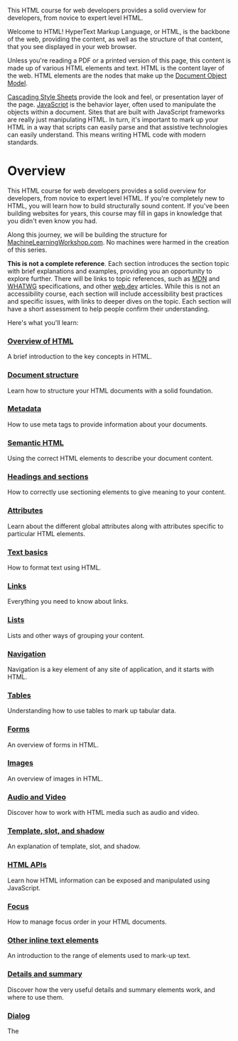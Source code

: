  This HTML course for web developers provides a solid overview for developers, from novice to expert level HTML.

Welcome to HTML! HyperText Markup Language, or HTML, is the backbone of the web, providing the content, as well as the structure of that content, that you see displayed in your web browser.

Unless you're reading a PDF or a printed version of this page, this content is made up of various HTML elements and text. HTML is the content layer of the web. HTML elements are the nodes that make up the [Document Object Model](https://developer.mozilla.org/docs/Web/API/Document_Object_Model).

[Cascading Style Sheets](https://web.dev/learn/css) provide the look and feel, or presentation layer of the page. [JavaScript](https://developer.mozilla.org/docs/Learn/JavaScript) is the behavior layer, often used to manipulate the objects within a document. Sites that are built with JavaScript frameworks are really just manipulating HTML. In turn, it's important to mark up your HTML in a way that scripts can easily parse and that assistive technologies can easily understand. This means writing HTML code with modern standards.

# Overview

This HTML course for web developers provides a solid overview for developers, from novice to expert level HTML. If you're completely new to HTML, you will learn how to build structurally sound content. If you've been building websites for years, this course may fill in gaps in knowledge that you didn't even know you had.

Along this journey, we will be building the structure for [MachineLearningWorkshop.com](https://machinelearningworkshop.com). No machines were harmed in the creation of this series.

**This is not a complete reference**. Each section introduces the section topic with brief explanations and examples, providing you an opportunity to explore further. There will be links to topic references, such as [MDN](https://developer.mozilla.org) and [WHATWG](https://html.spec.whatwg.org/multipage/) specifications, and other [web.dev](https://web.dev/learn) articles. While this is not an accessibility course, each section will include accessibility best practices and specific issues, with links to deeper dives on the topic. Each section will have a short assessment to help people confirm their understanding.

Here's what you'll learn:

### [Overview of HTML](https://web.dev/learn/html/overview)

A brief introduction to the key concepts in HTML.

### [Document structure](https://web.dev/learn/html/document-structure)

Learn how to structure your HTML documents with a solid foundation.

### [Metadata](https://web.dev/learn/html/metadata)

How to use meta tags to provide information about your documents.

### [Semantic HTML](https://web.dev/learn/html/semantic-html)

Using the correct HTML elements to describe your document content.

### [Headings and sections](https://web.dev/learn/html/headings-and-sections)

How to correctly use sectioning elements to give meaning to your content.

### [Attributes](https://web.dev/learn/html/attributes)

Learn about the different global attributes along with attributes specific to particular HTML elements.

### [Text basics](https://web.dev/learn/html/text-basics)

How to format text using HTML.

### [Links](https://web.dev/learn/html/links)

Everything you need to know about links.

### [Lists](https://web.dev/learn/html/lists)

Lists and other ways of grouping your content.

### [Navigation](https://web.dev/learn/html/navigation)

Navigation is a key element of any site of application, and it starts with HTML.

### [Tables](https://web.dev/learn/html/tables)

Understanding how to use tables to mark up tabular data.

### [Forms](https://web.dev/learn/html/forms)

An overview of forms in HTML.

### [Images](https://web.dev/learn/html/images)

An overview of images in HTML.

### [Audio and Video](https://web.dev/learn/html/audio-video)

Discover how to work with HTML media such as audio and video.

### [Template, slot, and shadow](https://web.dev/learn/html/template)

An explanation of template, slot, and shadow.

### [HTML APIs](https://web.dev/learn/html/apis)

Learn how HTML information can be exposed and manipulated using JavaScript.

### [Focus](https://web.dev/learn/html/focus)

How to manage focus order in your HTML documents.

### [Other inline text elements](https://web.dev/learn/html/inline-text)

An introduction to the range of elements used to mark-up text.

### [Details and summary](https://web.dev/learn/html/details)

Discover how the very useful details and summary elements work, and where to use them.

### [Dialog](https://web.dev/learn/html/dialog)

The <dialog> element is a useful element for representing any kind of dialog in HTML, find out how it works.
